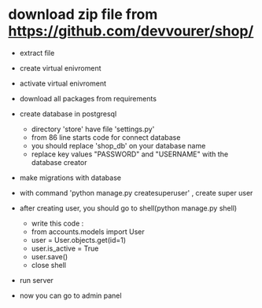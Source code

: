 # download zip file from https://github.com/devvourer/shop/
 - extract file 
 - create virtual enivroment
 - activate virtual enivroment
 - download all packages from requirements
 - create database in postgresql
     * directory 'store' have file 'settings.py'
     * from 86 line starts code for connect database
     * you should replace 'shop_db' on your database name
     * replace key values "PASSWORD" and "USERNAME" with the database creator
 - make migrations with database

 - with command 'python manage.py createsuperuser' , create super user
 - after creating user, you should go to shell(python manage.py shell)
     * write this code :
     * from accounts.models import User
     * user = User.objects.get(id=1)
     * user.is_active = True
     * user.save()
     * close shell
 - run server
 - now you can go to admin panel

     
